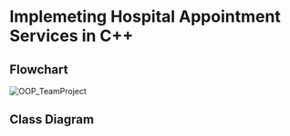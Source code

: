 # Implemeting Hospital Appointment Services in C++

## Flowchart

![OOP_TeamProject](https://user-images.githubusercontent.com/72958464/122326529-68194600-cf67-11eb-94e6-4623db9c7ae4.png)

## Class Diagram

